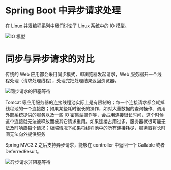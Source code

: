 # Spring Boot 中异步请求处理

在 [Linux 并发编程](https://github.com/wx-chevalier/Linux-Series)系列中我们讨论了 Linux 系统中的 IO 模型。

![IO 模型](https://i.postimg.cc/wvr0DwLQ/image.png)

# 同步与异步请求的对比

传统的 Web 应用都会采用同步模式，即浏览器发起请求，Web 服务器开一个线程处理（请求处理线程），处理完把处理结果返回浏览器。

![同步请求的阻塞等待](https://s2.ax1x.com/2020/01/01/lGIfYD.png)

Tomcat 等应用服务器的连接线程池实际上是有限制的；每一个连接请求都会耗掉线程池的一个连接数；如果某些耗时很长的操作，如对大量数据的查询操作、调用外部系统提供的服务以及一些 IO 密集型操作等，会占用连接很长时间，这个时候这个连接就无法被释放而被其它请求重用。如果连接占用过多，服务器就很可能无法及时响应每个请求；极端情况下如果将线程池中的所有连接耗尽，服务器将长时间无法向外提供服务

Spring MVC3.2 之后支持异步请求，能够在 controller 中返回一个 Callable 或者 DeferredResult。

![异步请求非阻塞等待](https://s2.ax1x.com/2020/01/01/lGIxpQ.png)
